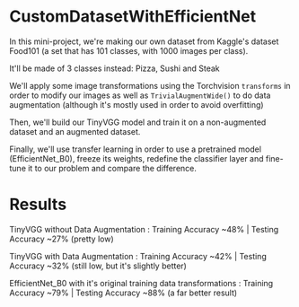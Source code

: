 # CustomDatasetWithEfficientNet

In this mini-project, we're making our own dataset from Kaggle's dataset Food101 (a set that has 101 classes, with 1000 images per class).

It'll be made of 3 classes instead: Pizza, Sushi and Steak

We'll apply some image transformations using the Torchvision `transforms` in order to modify our images as well as `TrivialAugmentWide()` to do data augmentation (although it's mostly used in order to avoid overfitting)

Then, we'll build our TinyVGG model and train it on a non-augmented dataset and an augmented dataset.

Finally, we'll use transfer learning in order to use a pretrained model (EfficientNet_B0), freeze its weights, redefine the classifier layer and fine-tune it to our problem and compare the difference.

# Results
TinyVGG without Data Augmentation : Training Accuracy ~48%   |   Testing Accuracy ~27%  (pretty low)

TinyVGG with Data Augmentation : Training Accuracy ~42%   |   Testing Accuracy ~32%  (still low, but it's slightly better)

EfficientNet_B0 with it's original training data transformations : Training Accuracy ~79%   |   Testing Accuracy ~88% (a far better result)

